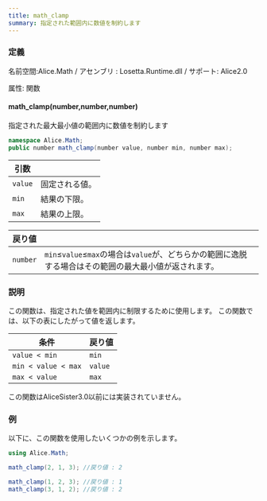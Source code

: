 ```yaml
---
title: math_clamp
summary: 指定された範囲内に数値を制約します
---
```


### 定義
名前空間:Alice.Math / アセンブリ : Losetta.Runtime.dll / サポート: Alice2.0

属性: 関数

#### math_clamp(number,number,number)

指定された最大最小値の範囲内に数値を制約します

```cs title="AliceScript"
namespace Alice.Math;
public number math_clamp(number value, number min, number max);
```

|引数| |
|-|-|
|`value`|固定される値。|
|`min`|結果の下限。|
|`max`|結果の上限。|

|戻り値| |
|-|-|
|`number`|`min`≤`value`≤`max`の場合は`value`が、どちらかの範囲に逸脱する場合はその範囲の最大最小値が返されます。|

### 説明
この関数は、指定された値を範囲内に制限するために使用します。
この関数では、以下の表にしたがって値を返します。

|条件|戻り値|
|---|---|
|`value < min`|`min`|
|`min < value < max`|`value`|
|`max < value`|`max`|

この関数はAliceSister3.0以前には実装されていません。

### 例
以下に、この関数を使用したいくつかの例を示します。

```cs title="AliceScript"
using Alice.Math;

math_clamp(2, 1, 3); //戻り値 : 2

math_clamp(1, 2, 3); //戻り値 : 1
math_clamp(3, 1, 2); //戻り値 : 2
```